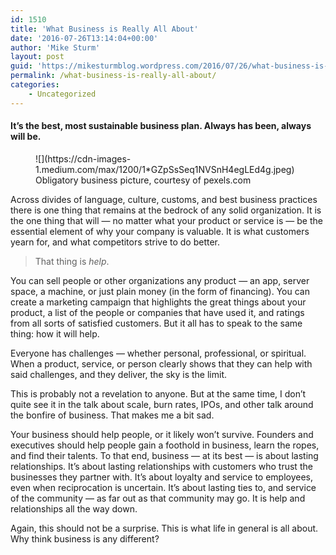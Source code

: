 ```yaml
---
id: 1510
title: 'What Business is Really All About'
date: '2016-07-26T13:14:04+00:00'
author: 'Mike Sturm'
layout: post
guid: 'https://mikesturmblog.wordpress.com/2016/07/26/what-business-is-really-all-about/'
permalink: /what-business-is-really-all-about/
categories:
    - Uncategorized
---
```


#### It’s the best, most sustainable business plan. Always has been, always will be.

<figure class="wp-caption">![](https://cdn-images-1.medium.com/max/1200/1*GZpSsSeq1NVSnH4egLEd4g.jpeg)<figcaption class="wp-caption-text">Obligatory business picture, courtesy of pexels.com</figcaption></figure>Across divides of language, culture, customs, and best business practices there is one thing that remains at the bedrock of any solid organization. It is the one thing that will — no matter what your product or service is — be the essential element of why your company is valuable. It is what customers yearn for, and what competitors strive to do better.

> That thing is *help*.

You can sell people or other organizations any product — an app, server space, a machine, or just plain money (in the form of financing). You can create a marketing campaign that highlights the great things about your product, a list of the people or companies that have used it, and ratings from all sorts of satisfied customers. But it all has to speak to the same thing: how it will help.

Everyone has challenges — whether personal, professional, or spiritual. When a product, service, or person clearly shows that they can help with said challenges, and they deliver, the sky is the limit.

This is probably not a revelation to anyone. But at the same time, I don’t quite see it in the talk about scale, burn rates, IPOs, and other talk around the bonfire of business. That makes me a bit sad.

Your business should help people, or it likely won’t survive. Founders and executives should help people gain a foothold in business, learn the ropes, and find their talents. To that end, business — at its best — is about lasting relationships. It’s about lasting relationships with customers who trust the businesses they partner with. It’s about loyalty and service to employees, even when reciprocation is uncertain. It’s about lasting ties to, and service of the community — as far out as that community may go. It is help and relationships all the way down.

Again, this should not be a surprise. This is what life in general is all about. Why think business is any different?